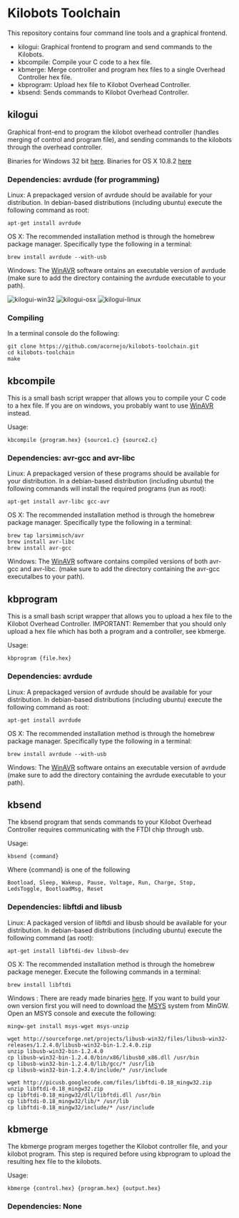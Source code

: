 Kilobots Toolchain
==================

This repository contains four command line tools and a graphical
frontend.

* kilogui: Graphical frontend to program and send commands to the Kilobots.
* kbcompile: Compile your C code to a hex file.
* kbmerge: Merge controller and program hex files to a single Overhead Controller hex file.
* kbprogram: Upload hex file to Kilobot Overhead Controller.
* kbsend: Sends commands to Kilobot Overhead Controller.


kilogui
-------
Graphical front-end to program the kilobot overhead controller (handles
merging of control and program file), and sending commands to
the kilobots through the overhead controller.

Binaries for Windows 32 bit [here][kilogui-binary].
Binaries for OS X 10.8.2 [here][kilogui-binaryosx]

### Dependencies: avrdude (for programming)

Linux: A prepackaged version of avrdude should be available for your
distribution. In debian-based distributions (including ubuntu) execute
the following command as root:

    apt-get install avrdude

OS X: The recommended installation method is through the homebrew
package manager. Specifically type the following in a terminal:

    brew install avrdude --with-usb

Windows: The [WinAVR][winavr] software ontains an
executable version of avrdude (make sure to add the directory containing
the avrdude executable to your path).

![kilogui-win32](https://raw.github.com/acornejo/kilobots-toolchain/docs/gui-win32.png "kilogui win32 screenshot")
![kilogui-osx](https://raw.github.com/acornejo/kilobots-toolchain/docs/gui-osx.png "kilogui osx screenshot")
![kilogui-linux](https://raw.github.com/acornejo/kilobots-toolchain/docs/gui-linux.png "kilogui linux screenshot")

### Compiling

In a terminal console do the following:

    git clone https://github.com/acornejo/kilobots-toolchain.git
    cd kilobots-toolchain
    make 

kbcompile
----------

This is a small bash script wrapper that allows you to compile your C
code to a hex file. If you are on windows, you probably want to use
[WinAVR][winavr] instead.

Usage:

    kbcompile {program.hex} {source1.c} {source2.c}


### Dependencies: avr-gcc and avr-libc

Linux: A prepackaged version of these programs should be available for
your distribution. In a debian-based distribution (including ubuntu) the
following commands will install the required programs (run as root):

    apt-get install avr-libc gcc-avr

OS X: The recommended installation method is through the homebrew
package manager. Specifically type the following in a terminal:

    brew tap larsimmisch/avr
    brew install avr-libc
    brew install avr-gcc

Windows: The [WinAVR][winavr] software contains compiled versions of
both avr-gcc and avr-libc. (make sure to add the directory containing
the avr-gcc executalbes to your path).

kbprogram
---------

This is a small bash script wrapper that allows you to upload a hex
file to the Kilobot Overhead Controller. IMPORTANT: Remember that you
should only upload a hex file which has both a program and a controller,
see kbmerge.

Usage:

    kbprogram {file.hex}


### Dependencies: avrdude

Linux: A prepackaged version of avrdude should be available for your
distribution. In debian-based distributions (including ubuntu) execute
the following command as root:

    apt-get install avrdude

OS X: The recommended installation method is through the homebrew
package manager. Specifically type the following in a terminal:

    brew install avrdude --with-usb

Windows: The [WinAVR][winavr] software ontains an
executable version of avrdude (make sure to add the directory containing
the avrdude executable to your path).


kbsend
-------
The kbsend program that sends commands to your Kilobot Overhead
Controller requires communicating with the FTDI chip through usb. 


Usage:

    kbsend {command}

Where {command} is one of the following

    Bootload, Sleep, Wakeup, Pause, Voltage, Run, Charge, Stop,
    LedsToggle, BootloadMsg, Reset

### Dependencies: libftdi and libusb

Linux: A packaged version of libftdi and libusb should be available for
your distribution. In debian-based distributions (including ubuntu)
execute the following command (as root):

    apt-get install libftdi-dev libusb-dev

OS X: The recommended installation method is through the
homebrew package meneger. Execute the following commands in a terminal:

    brew install libftdi

Windows : There are ready made binaries [here][kbsend-binary]. If you
want to build your own version first you will need to download the
[MSYS][msys] system from MinGW. Open an MSYS console and execute the
following:

    mingw-get install msys-wget msys-unzip

    wget http://sourceforge.net/projects/libusb-win32/files/libusb-win32-releases/1.2.4.0/libusb-win32-bin-1.2.4.0.zip
    unzip libusb-win32-bin-1.2.4.0
    cp libusb-win32-bin-1.2.4.0/bin/x86/libusb0_x86.dll /usr/bin
    cp libusb-win32-bin-1.2.4.0/lib/gcc/* /usr/lib
    cp libusb-win32-bin-1.2.4.0/include/* /usr/include

    wget http://picusb.googlecode.com/files/libftdi-0.18_mingw32.zip
    unzip libftdi-0.18_mingw32.zip
    cp libftdi-0.18_mingw32/dll/libftdi.dll /usr/bin
    cp libftdi-0.18_mingw32/lib/* /usr/lib
    cp libftdi-0.18_mingw32/include/* /usr/include

kbmerge
--------
The kbmerge program merges together the Kilobot controller file, and
your kilobot program. This step is required before using kbprogram to
upload the resulting hex file to the kilobots.

Usage:

    kbmerge {control.hex} {program.hex} {output.hex}

### Dependencies: None

[winavr]:http://sourceforge.net/projects/winavr
[avrdude_windows]:http://tomeko.net/other/avrdude/building_avrdude.php
[msys]:http://www.mingw.org/wiki/MSYS
[kbsend-binary]:https://github.com/acornejo/kilobots-toolchain/raw/binaries/kbsend-i586-win32.zip 
[kilogui-binary]:https://github.com/acornejo/kilobots-toolchain/raw/binaries/kilogui-i586-win32.zip 
[kilogui-binaryosx]:https://github.com/acornejo/kilobots-toolchain/raw/binaries/kilogui.dmg 
